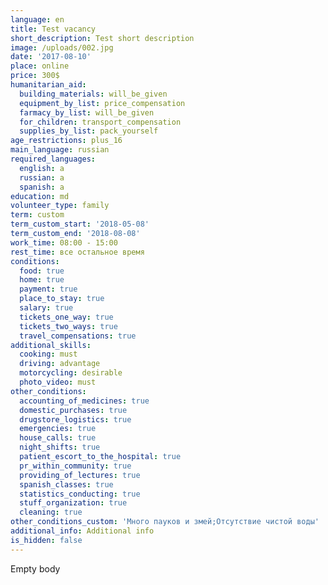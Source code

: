 ```yaml
---
language: en
title: Test vacancy
short_description: Test short description
image: /uploads/002.jpg
date: '2017-08-10'
place: online
price: 300$
humanitarian_aid:
  building_materials: will_be_given
  equipment_by_list: price_compensation
  farmacy_by_list: will_be_given
  for_children: transport_compensation
  supplies_by_list: pack_yourself
age_restrictions: plus_16
main_language: russian
required_languages:
  english: a
  russian: a
  spanish: a
education: md
volunteer_type: family
term: custom
term_custom_start: '2018-05-08'
term_custom_end: '2018-08-08'
work_time: 08:00 - 15:00
rest_time: все остальное время
conditions:
  food: true
  home: true
  payment: true
  place_to_stay: true
  salary: true
  tickets_one_way: true
  tickets_two_ways: true
  travel_compensations: true
additional_skills:
  cooking: must
  driving: advantage
  motorcycling: desirable
  photo_video: must
other_conditions:
  accounting_of_medicines: true
  domestic_purchases: true
  drugstore_logistics: true
  emergencies: true
  house_calls: true
  night_shifts: true
  patient_escort_to_the_hospital: true
  pr_within_community: true
  providing_of_lectures: true
  spanish_classes: true
  statistics_conducting: true
  stuff_organization: true
  cleaning: true
other_conditions_custom: 'Много пауков и змей;Отсутствие чистой воды'
additional_info: Additional info
is_hidden: false
---
```

Empty body
